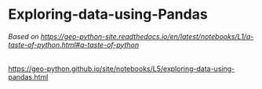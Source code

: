 # Exploring-data-using-Pandas

###### Based on https://geo-python-site.readthedocs.io/en/latest/notebooks/L1/a-taste-of-python.html#a-taste-of-python

https://geo-python.github.io/site/notebooks/L5/exploring-data-using-pandas.html
